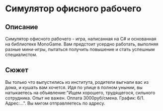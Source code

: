# Симулятор офисного рабочего
## Описание
Симулятор офисного рабочего - игра, написанная на C# и основанная на библиотеке MonoGame. Вам предстоит усердно работать, выполняя разные мини-игры, пытаться получить повышение и стать успешным специалистом.

## Сюжет
Вы только что выпустились из института, родители выгнали вас из дома, и кушать вам хочется.
Идя по улице в полном унынии, вы натыкаетесь на объявление:"Ищем хорошего, трудящегося, сильного сотрудника. Опыт не важен. Оплата 3000руб/смена. График: 6/1. Адрес:...".
Вы мигом отправляетесь по адресу.
